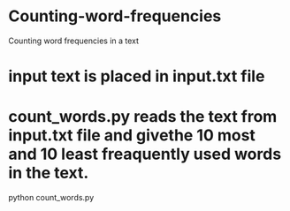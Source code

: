 # Counting-word-frequencies
Counting word frequencies in a text
# input text is placed in input.txt file
# count_words.py reads the text from input.txt file and givethe 10 most and 10 least freaquently used words in the text.

python count_words.py
